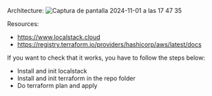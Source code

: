 Architecture:
![Captura de pantalla 2024-11-01 a las 17 47 35](https://github.com/user-attachments/assets/ab25e5ee-e701-401a-addf-aa6278a0cacf)

Resources:
- https://www.localstack.cloud
- https://registry.terraform.io/providers/hashicorp/aws/latest/docs

If you want to check that it works, you have to follow the steps below:
- Install and init localstack
- Install and init terraform in the repo folder
- Do terraform plan and apply
